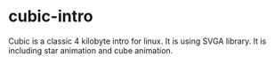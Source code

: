 cubic-intro
===========

Cubic is a classic 4 kilobyte intro for linux. It is using SVGA library. It is including star animation and cube animation.
